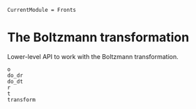 ```@meta
CurrentModule = Fronts
```

# The Boltzmann transformation

Lower-level API to work with the Boltzmann transformation.

```@docs
o
do_dr
do_dt
r
t
transform
```
